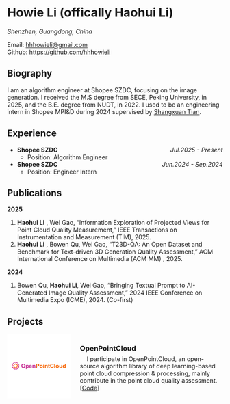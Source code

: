 # Howie Li (offically Haohui Li)

<!-- <img src="assets/selfish.jpg" style="width:256px"> -->

*Shenzhen, Guangdong, China*

Email: hhhowieli@gmail.com \
Github: https://github.com/hhhowieli



## Biography

I am an algorithm engineer at Shopee SZDC, focusing on the image generation. I received the M.S degree from SECE, Peking University, in 2025, and the B.E. degree from NUDT, in 2022. I used to be an engineering intern in Shopee MPI&D during 2024 supervised by [Shangxuan Tian](https://scholar.google.com/citations?user=HdVQAOkAAAAJ&hl=zh-CN).

## Experience

* **Shopee SZDC** <a class="exp-time">Jul.2025 - Present</a>
  * Position: Algorithm Engineer
* **Shopee SZDC** <a class="exp-time">Jun.2024 - Sep.2024</a>
  * Position: Engineer Intern

## Publications

**2025**

1. **Haohui Li** , Wei Gao, “Information Exploration of Projected Views for Point Cloud Quality Measurement,” IEEE Transactions on Instrumentation and Measurement (TIM), 2025.
2. **Haohui Li** , Bowen Qu, Wei Gao, “T23D-QA: An Open Dataset and Benchmark for Text-driven 3D Generation Quality Assessment,” ACM International Conference on Multimedia (ACM MM) , 2025.

**2024**

1. Bowen Qu,  **Haohui Li**, Wei Gao, “Bringing Textual Prompt to AI-Generated Image Quality Assessment,” 2024 IEEE Conference on Multimedia Expo (ICME), 2024. (Co-first)


## Projects

<div style="overflow: auto;">
  <div style="float: left; margin-right: 20px;" class="project-img">
    <img src="assets/OpenPointCloud-logo.png" alt="OpenPointCloud Logo" style="padding: 55px 0px">
  </div>
  <div style="overflow: hidden; margin-top: 0px;">
    <h3>OpenPointCloud</h3>
    <p style="text-indent: 16px; margin-top: -10px;">I participate in OpenPointCloud, an open-source algorithm library of deep learning-based point cloud compression & processing, mainly contribute in the point cloud quality assessment. [<a href="https://git.openi.org.cn/OpenPointCloud/OpenPointCloud">Code</a>]
    </p>
  </div>
</div>

<style>

.project-img {
    width:150px;
    height:150px;
    object-fit: contain;
    background-color: #ffffff
}

.exp-time {
    float: right;
    font-style:italic
}

</style>